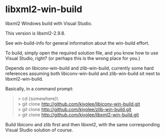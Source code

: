# libxml2-win-build

libxml2 Windows build with Visual Studio.

This version is libxml2-2.9.8.

See win-build-info for general information about the
win-build effort.

To build, simply open the required solution file, and
you know how to use Visual Studio, right?
(or perhaps this is the wrong place for you.)

Depends on libiconv-win-build and zlib-win-build, currently some hard references
assuming both libiconv-win-build and zlib-win-build sit next to libxml2-win-build.

Basically, in a command prompt:

> \> cd {somewhere}\\  
> \> git clone http://github.com/kiyolee/libiconv-win-build.git  
> \> git clone http://github.com/kiyolee/zlib-win-build.git  
> \> git clone http://github.com/kiyolee/libxml2-win-build.git

Build libiconv and zlib first and then libxml2, with the same corresponding Visual Studio solution of course.
